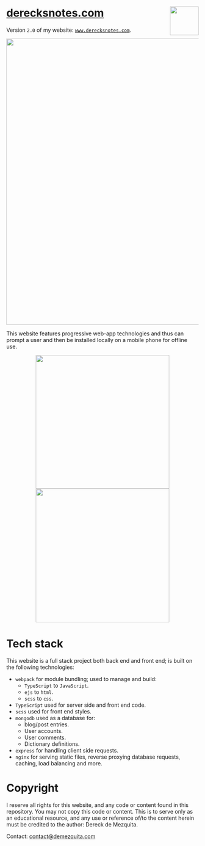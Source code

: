 # [derecksnotes.com](https://www.derecksnotes.com)  <img src="./.graphics/512-derecks-notes-logo.png" width="75" align="right">

Version `2.0` of my website: [`www.derecksnotes.com`](https://www.derecksnotes.com).

<p align="center">
    <img src="./.graphics/screen-captures/site-capture-full.png" width="750">
</p>

This website features progressive web-app technologies and thus can prompt a user and then be installed locally on a mobile phone for offline use.

<p align="center">
    <img src="./.graphics/screen-captures/site-capture-mobile-install-prompt.jpeg" width="350">
    <img src="./.graphics/screen-captures/site-capture-installed.jpeg" width="350">
</p>

# Tech stack

This website is a full stack project both back end and front end; is built on the following technologies:

- `webpack` for module bundling; used to manage and build:
    - `TypeScript` to `JavaScript`.
    - `ejs` to `html`.
    - `scss` to `css`.
- `TypeScript` used for server side and front end code.
- `scss` used for front end styles.
- `mongodb` used as a database for:
    - blog/post entries.
    - User accounts.
    - User comments.
    - Dictionary definitions.
- `express` for handling client side requests.
- `nginx` for serving static files, reverse proxying database requests, caching, load balancing and more.


# Copyright

I reserve all rights for this website, and any code or content found in this repository. You may not copy this code or content. This is to serve only as an educational resource, and any use or reference of/to the content herein must be credited to the author: Dereck de Mezquita. 

Contact: contact@demezquita.com

